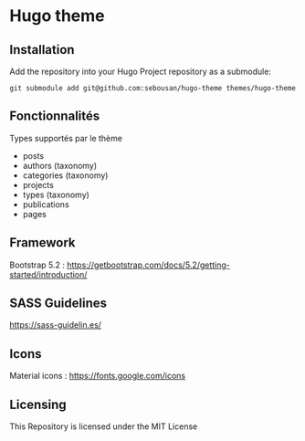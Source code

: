 # Hugo theme

## Installation 
Add the repository into your Hugo Project repository as a submodule:
```
git submodule add git@github.com:sebousan/hugo-theme themes/hugo-theme
```
## Fonctionnalités
Types supportés par le thème
* posts
* authors (taxonomy)
* categories (taxonomy)
* projects
* types (taxonomy)
* publications
* pages

## Framework
Bootstrap 5.2 : https://getbootstrap.com/docs/5.2/getting-started/introduction/

## SASS Guidelines
https://sass-guidelin.es/

## Icons
Material icons : https://fonts.google.com/icons

## Licensing
This Repository is licensed under the MIT License

